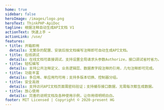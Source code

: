 ```yaml
---
home: true
sidebar: false
heroImage: /images/logo.png
heroText: ThinkPHP-ApiDoc
tagline: 根据注释自动生成API文档 V1
actionText: 快速上手 →
actionLink: /use/
features:
- title: 开箱即用
  details: 无繁杂的配置、安装后按文档编写注释即可自动生成API文档。
- title: 在线调试
  details: 在线文档可直接调试，支持设置全局请求头参数Authorize，接口调试省时省力。
- title: 轻松编写
  details: 支持公共注释定义、业务逻辑层、数据表字段注释的引用，几句注释即可完成。
- title: 功能丰富
  details: 多应用、单应用均可用；支持多版本切换、控制器分组。
- title: 安全高效
  details: 支持访问API文档页面需密码验证；支持缓存接口数据，无需每次都生成数据。
- title: 放心使用
  details: 完善的说明文档及各种使用示例，让你用得明明白白。
footer: MIT Licensed | Copyright © 2020-present HG
---
```







